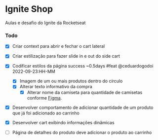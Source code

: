 # Ignite Shop

Aulas e desafio do Ignite da Rocketseat

### Todo

- [x] Criar context para abrir e fechar o cart lateral
- [x] Criar estilização para fazer slide in e out do side cart

- [x] Codificar estilos da página success ~0.5days #feat @ceduardogodoi 2022-09-23:HH-MM
  - [x] Imagem de um ou mais produtos dentro do círculo
  - [x] Alterar texto informativo da compra
    - [x] Alterar nome da camiseta para quantidade de camisetas conforme [Figma](<https://www.figma.com/file/8D9ZFJk3JMQMJ1MnbMPiT2/Ignite-Shop-2.0-(Copy)?node-id=418%3A62>).
- [X] Desenvolver comportamento de adicionar quantidade de um produto que já foi adicionado ao carrinho
- [X] Desenvolver cart exibindo informações dinâmicas
- [ ] Página de detalhes do produto deve adicionar o produto ao carrinho